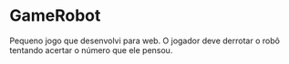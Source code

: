 # GameRobot
 Pequeno jogo que desenvolvi para web. O jogador deve derrotar o robô tentando acertar o número que ele pensou.
